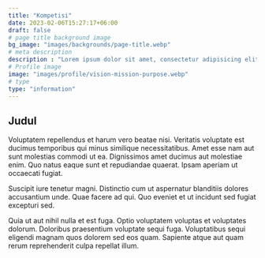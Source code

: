 ```yaml
---
title: "Kompetisi"
date: 2023-02-06T15:27:17+06:00
draft: false
# page title background image
bg_image: "images/backgrounds/page-title.webp"
# meta description
description : "Lorem ipsum dolor sit amet, consectetur adipisicing elit, sed do eiusmod tempor incididunt ut labore. dolore magna aliqua. Ut enim ad minim veniam, quis nostrud."
# Profile image
image: "images/profile/vision-mission-purpose.webp"
# type
type: "information"
---
```


## Judul

Voluptatem repellendus et harum vero beatae nisi. Veritatis voluptate est ducimus temporibus qui minus similique necessitatibus. Amet esse nam aut sunt molestias commodi ut ea. Dignissimos amet ducimus aut molestiae enim. Quo natus eaque sunt et repudiandae quaerat. Ipsam aperiam ut occaecati fugiat.

Suscipit iure tenetur magni. Distinctio cum ut aspernatur blanditiis dolores accusantium unde. Quae facere ad qui. Quo eveniet et ut incidunt sed fugiat excepturi sed.

Quia ut aut nihil nulla et est fuga. Optio voluptatem voluptas et voluptates dolorum. Doloribus praesentium voluptate sequi fuga. Voluptatibus sequi eligendi magnam quos dolorem sed eos quam. Sapiente atque aut quam rerum reprehenderit culpa repellat illum.